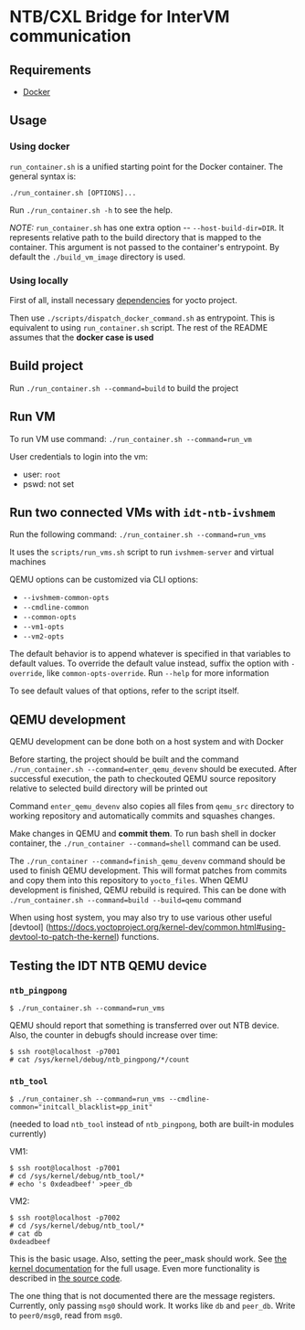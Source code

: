 # NTB/CXL Bridge for InterVM communication

## Requirements
- [Docker](https://docs.docker.com/engine/install/)

## Usage

### Using docker

`run_container.sh` is a unified starting point for the Docker container.
The general syntax is:
```
./run_container.sh [OPTIONS]...
```
Run `./run_container.sh -h` to see the help.

*NOTE:* `run_container.sh` has one extra option -- `--host-build-dir=DIR`.
It represents relative path to the build directory that is mapped to the
container. This argument is not passed to the container's entrypoint. By
default the `./build_vm_image` directory is used.

### Using locally

First of all, install necessary [dependencies](https://docs.yoctoproject.org/brief-yoctoprojectqs/index.html#build-host-packages)
for yocto project.

Then use `./scripts/dispatch_docker_command.sh` as entrypoint. This is
equivalent to using `run_container.sh` script. The rest of the README assumes
that the **docker case is used**

## Build project

Run `./run_container.sh --command=build` to build the project

## Run VM

To run VM use command: `./run_container.sh --command=run_vm`

User credentials to login into the vm:
- user: ```root```
- pswd: not set

## Run two connected VMs with `idt-ntb-ivshmem`

Run the following command: `./run_container.sh --command=run_vms`

It uses the `scripts/run_vms.sh` script to run `ivshmem-server` and virtual machines

QEMU options can be customized via CLI options:
- `--ivshmem-common-opts`
- `--cmdline-common`
- `--common-opts`
- `--vm1-opts`
- `--vm2-opts`

The default behavior is to append whatever is specified in that variables
to default values.
To override the default value instead, suffix the option with `-override`,
like `common-opts-override`. Run `--help` for more information

To see default values of that options, refer to the script itself.

## QEMU development

QEMU development can be done both on a host system and with Docker

Before starting, the project should be built and the command
`./run_container.sh --command=enter_qemu_devenv` should be executed.
After successful execution, the path to checkouted QEMU source repository
relative to selected build directory will be printed out

Command `enter_qemu_devenv` also copies all files from `qemu_src` directory
to working repository and automatically commits and squashes changes.

Make changes in QEMU and **commit them**. To run bash shell in docker container,
the `./run_container --command=shell` command can be used.

The `./run_container --command=finish_qemu_devenv` command should be used to
finish QEMU development. This will format patches from commits and copy them
into this repository to `yocto_files`. When QEMU development is finished,
QEMU rebuild is required. This can be done with
`./run_container.sh --command=build --build=qemu` command

When using host system, you may also try to use various other useful [devtool]
(https://docs.yoctoproject.org/kernel-dev/common.html#using-devtool-to-patch-the-kernel)
functions.

## Testing the IDT NTB QEMU device

### `ntb_pingpong`

```ShellSession
$ ./run_container.sh --command=run_vms
```
QEMU should report that something is transferred over out NTB device.
Also, the counter in debugfs should increase over time:
```ShellSession
$ ssh root@localhost -p7001
# cat /sys/kernel/debug/ntb_pingpong/*/count
```

### `ntb_tool`

```ShellSession
$ ./run_container.sh --command=run_vms --cmdline-common="initcall_blacklist=pp_init"
```
(needed to load `ntb_tool` instead of `ntb_pingpong`, both are built-in modules currently)

VM1:
```ShellSession
$ ssh root@localhost -p7001
# cd /sys/kernel/debug/ntb_tool/*
# echo 's 0xdeadbeef' >peer_db
```

VM2:
```ShellSession
$ ssh root@localhost -p7002
# cd /sys/kernel/debug/ntb_tool/*
# cat db
0xdeadbeef
```

This is the basic usage.
Also, setting the peer_mask should work.
See [the kernel documentation](
https://docs.kernel.org/driver-api/ntb.html#ntb-tool-test-client-ntb-tool)
for the full usage.
Even more functionality is described in [the source code](
https://elixir.bootlin.com/linux/v6.1.50/source/drivers/ntb/test/ntb_tool.c#L54).

The one thing that is not documented there are the message registers.
Currently, only passing `msg0` should work.
It works like `db` and `peer_db`.
Write to `peer0/msg0`, read from `msg0`.
